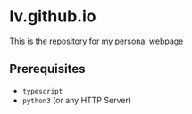# lv.github.io

This is the repository for my personal webpage

## Prerequisites
- `typescript`
- `python3` (or any HTTP Server)
